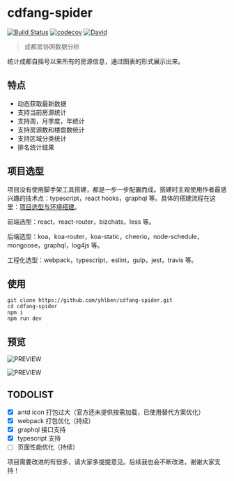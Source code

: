 # cdfang-spider

[![Build Status](https://www.travis-ci.org/yhlben/cdfang-spider.svg?branch=master)](https://www.travis-ci.org/yhlben/cdfang-spider)
[![codecov](https://codecov.io/gh/yhlben/cdfang-spider/branch/master/graph/badge.svg)](https://codecov.io/gh/yhlben/cdfang-spider)
[![David](https://img.shields.io/david/yhlben/cdfang-spider.svg)](https://david-dm.org/yhlben/cdfang-spider)

> 成都房协网数据分析

统计成都自摇号以来所有的房源信息，通过图表的形式展示出来。

## 特点

- 动态获取最新数据
- 支持当前房源统计
- 支持周，月季度，年统计
- 支持房源数和楼盘数统计
- 支持区域分类统计
- 排名统计结果

## 项目选型

项目没有使用脚手架工具搭建，都是一步一步配置而成。搭建时主观使用作者最感兴趣的技术点：typescript，react hooks，graphql 等。具体的搭建流程在这里：[项目选型与环境搭建](https://github.com/yhlben/cdfang-spider/blob/master/Introduction.md)。

前端选型：react，react-router，bizchats，less 等。

后端选型：koa，koa-router，koa-static，cheerio，node-schedule，mongoose，graphql，log4js 等。

工程化选型：webpack，typescript，eslint，gulp，jest，travis 等。

## 使用

```shell
git clone https://github.com/yhlben/cdfang-spider.git
cd cdfang-spider
npm i
npm run dev
```

## 预览

![PREVIEW](https://github.com/yhlben/cdfang-spider/blob/dev/screenshots/home.png?raw=true)

![PREVIEW](https://github.com/yhlben/cdfang-spider/blob/dev/screenshots/past.png?raw=true)

## TODOLIST

- [x] antd icon 打包过大（官方还未提供按需加载，已使用替代方案优化）
- [x] webpack 打包优化（持续）
- [x] graphql 接口支持
- [x] typescript 支持
- [ ] 页面性能优化（持续）

项目需要改进的有很多，请大家多提提意见。后续我也会不断改进，谢谢大家支持！
